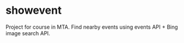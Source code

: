# showevent
Project for course in MTA.
Find nearby events using events API + Bing image search API.
